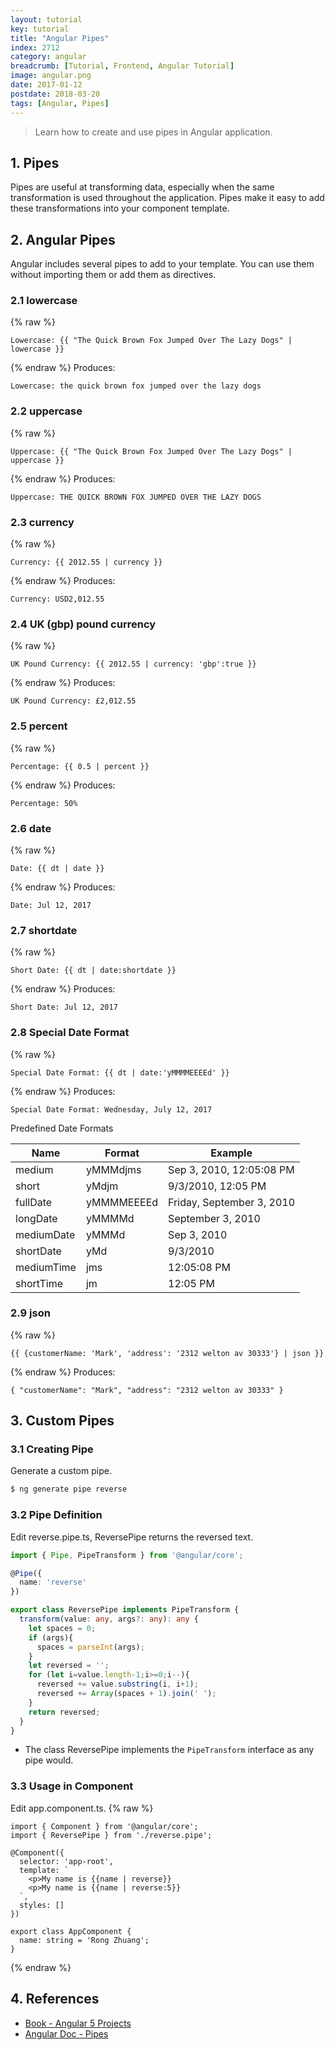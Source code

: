```yaml
---
layout: tutorial
key: tutorial
title: "Angular Pipes"
index: 2712
category: angular
breadcrumb: [Tutorial, Frontend, Angular Tutorial]
image: angular.png
date: 2017-01-12
postdate: 2018-03-20
tags: [Angular, Pipes]
---
```


> Learn how to create and use pipes in Angular application.

## 1. Pipes
Pipes are useful at transforming data, especially when the same transformation is used throughout the application. Pipes make it easy to add these transformations into your component template.

## 2. Angular Pipes
Angular includes several pipes to add to your template. You can use them without importing them or add them as directives.
### 2.1 lowercase
{% raw %}
```raw
Lowercase: {{ "The Quick Brown Fox Jumped Over The Lazy Dogs" | lowercase }}
```
{% endraw %}
Produces:
```raw
Lowercase: the quick brown fox jumped over the lazy dogs
```
### 2.2 uppercase
{% raw %}
```raw
Uppercase: {{ "The Quick Brown Fox Jumped Over The Lazy Dogs" | uppercase }}
```
{% endraw %}
Produces:
```raw
Uppercase: THE QUICK BROWN FOX JUMPED OVER THE LAZY DOGS
```
### 2.3 currency
{% raw %}
```raw
Currency: {{ 2012.55 | currency }}
```
{% endraw %}
Produces:
```raw
Currency: USD2,012.55
```
### 2.4 UK (gbp) pound currency
{% raw %}
```raw
UK Pound Currency: {{ 2012.55 | currency: 'gbp':true }}
```
{% endraw %}
Produces:
```raw
UK Pound Currency: £2,012.55
```
### 2.5 percent
{% raw %}
```raw
Percentage: {{ 0.5 | percent }}
```
{% endraw %}
Produces:
```raw
Percentage: 50%
```
### 2.6 date
{% raw %}
```raw
Date: {{ dt | date }}
```
{% endraw %}
Produces:
```raw
Date: Jul 12, 2017
```
### 2.7 shortdate
{% raw %}
```raw
Short Date: {{ dt | date:shortdate }}
```
{% endraw %}
Produces:
```raw
Short Date: Jul 12, 2017
```
### 2.8 Special Date Format
{% raw %}
```raw
Special Date Format: {{ dt | date:'yMMMMEEEEd' }}
```
{% endraw %}
Produces:
```raw
Special Date Format: Wednesday, July 12, 2017
```

Predefined Date Formats

Name       | Format     | Example
-----------|------------|-----------------
medium     | yMMMdjms   | Sep 3, 2010, 12:05:08 PM
short      | yMdjm      | 9/3/2010, 12:05 PM
fullDate   | yMMMMEEEEd | Friday, September 3, 2010
longDate   | yMMMMd     | September 3, 2010
mediumDate | yMMMd      | Sep 3, 2010
shortDate  | yMd        | 9/3/2010
mediumTime | jms        | 12:05:08 PM  
shortTime  | jm         | 12:05 PM

### 2.9 json
{% raw %}
```raw
{{ {customerName: 'Mark', 'address': '2312 welton av 30333'} | json }}
```
{% endraw %}
Produces:
```raw
{ "customerName": "Mark", "address": "2312 welton av 30333" }
```

## 3. Custom Pipes
### 3.1 Creating Pipe
Generate a custom pipe.
```sh
$ ng generate pipe reverse
```
### 3.2 Pipe Definition
Edit reverse.pipe.ts, ReversePipe returns the reversed text.
```typescript
import { Pipe, PipeTransform } from '@angular/core';

@Pipe({
  name: 'reverse'
})

export class ReversePipe implements PipeTransform {
  transform(value: any, args?: any): any {
    let spaces = 0;
    if (args){
      spaces = parseInt(args);
    }
    let reversed = '';
    for (let i=value.length-1;i>=0;i--){
      reversed += value.substring(i, i+1);
      reversed += Array(spaces + 1).join(' ');
    }
    return reversed;
  }
}
```
* The class ReversePipe implements the `PipeTransform` interface as any pipe would.

### 3.3 Usage in Component
Edit app.component.ts.
{% raw %}
```raw
import { Component } from '@angular/core';
import { ReversePipe } from './reverse.pipe';

@Component({
  selector: 'app-root',
  template: `
    <p>My name is {{name | reverse}}
    <p>My name is {{name | reverse:5}}
  `,
  styles: []
})

export class AppComponent {
  name: string = 'Rong Zhuang';
}
```
{% endraw %}

## 4. References
* [Book - Angular 5 Projects](https://www.amazon.com/Angular-Projects-Learn-Single-Applications/dp/148423278X)
* [Angular Doc - Pipes](https://angular.io/guide/pipes)
